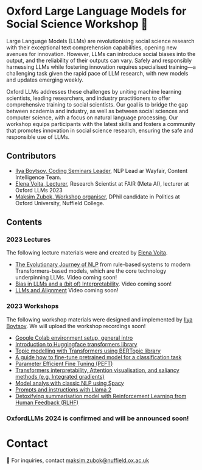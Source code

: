 # Oxford Large Language Models for Social Science Workshop 🚀

Large Language Models (LLMs) are revolutionising social science research with their exceptional text comprehension capabilities, opening new avenues for innovation. However, LLMs can introduce social biases into the output, and the reliability of their outputs can vary. Safely and responsibly harnessing LLMs while fostering innovation requires specialised training—a challenging task given the rapid pace of LLM research, with new models and updates emerging weekly.

Oxford LLMs addresses these challenges by uniting machine learning scientists, leading researchers, and industry practitioners to offer comprehensive training to social scientists. Our goal is to bridge the gap between academia and industry, as well as between social sciences and computer science, with a focus on natural language processing. Our workshop equips participants with the latest skills and fosters a community that promotes innovation in social science research, ensuring the safe and responsible use of LLMs.

## Contributors

- [Ilya Boytsov, Coding Seminars Leader](https://www.linkedin.com/in/ieboytsov/), NLP Lead ar Wayfair, Content Intelligence Team.
- [Elena Voita, Lecturer](https://www.linkedin.com/in/elena-voita/), Research Scientist at FAIR (Meta AI), lecturer at Oxford LLMs 2023
- [Maksim Zubok, Workshop organiser](https://www.linkedin.com/in/maksim-zubok-160572232/), DPhil candidate in Politics at Oxford University, Nuffield College.

## Contents 
### 2023 Lectures

The following lecture materials were and created by [Elena Voita](https://lena-voita.github.io/).
- [The Evolutionary Journey of NLP](https://github.com/antndlcrx/oxford-llms-workshop/blob/main/materials/lectures/day_1/The%20Evolutionary%20Journey%20in%20NLP.pdf) from rule-based systems to modern Transformers-based models, which are the core technology underpinning LLMs. Video coming soon! 
- [Bias in LLMs and a (bit of) Interpretability](https://github.com/antndlcrx/oxford-llms-workshop/blob/main/materials/lectures/day_2/Bias%20in%20LLMs%20and%20interpretability.pdf). Video coming soon!
- [LLMs and Alignment](https://github.com/antndlcrx/oxford-llms-workshop/blob/main/materials/lectures/day_3/Prompt%20engineering%2C%20RHLF%2C%20ChatGPT.pdf)
Video coming soon!

### 2023 Workshops
The following workshop materials were designed and implemented by [Ilya Boytsov](https://www.linkedin.com/in/ieboytsov/).
We will upload the workshop recordings soon!
- [Google Colab environment setup, general intro](https://github.com/antndlcrx/oxford-llms-workshop/blob/main/materials/seminars/day_1/0_Env%20setup%20and%20intro.ipynb)
- [Introduction to Huggingface transformers library](https://github.com/antndlcrx/oxford-llms-workshop/blob/main/materials/seminars/day_1/1_Intro%20to%20transformers.ipynb)
- [Topic modelling with Transformers using BERTopic library](https://github.com/antndlcrx/oxford-llms-workshop/blob/main/materials/seminars/day_1/2_Topic%20modelling%20with%20transformers.ipynb)
- [A guide how to fine-tune pretrained model for a classification task](https://github.com/antndlcrx/oxford-llms-workshop/blob/main/materials/seminars/day_1/3_Fine%20tune%20pretrained%20model.ipynb)
- [Parameter Efficient Fine Tuning (PEFT)](https://github.com/antndlcrx/oxford-llms-workshop/blob/main/materials/seminars/day_2/4_Parameter%20efficient%20fine%20tuning.ipynb)
- [Transformers interpretability, Attention visualisation, and saliancy methods (e.g. Integrated gradients)](https://github.com/antndlcrx/oxford-llms-workshop/blob/main/materials/seminars/day_2/5_Transformers%20interpretability.ipynb)
- [Model analys with classic NLP using Spacy](https://github.com/antndlcrx/oxford-llms-workshop/blob/main/materials/seminars/day_2/6_Sentiment%20analysis%20with%20classic%20NLP.ipynb)
- [Prompts and instructions with Llama 2](https://github.com/antndlcrx/oxford-llms-workshop/blob/main/materials/seminars/day_3/7_Prompts%20and%20instructions%20with%20Llama%202.ipynb)
- [Detoxifying summarisation model with Reinforcement Learning from Human Feedback (RLHF)](https://github.com/antndlcrx/oxford-llms-workshop/blob/main/materials/seminars/day_3/8_LLMs%20alignment%20with%20RLHF.ipynb)

### OxfordLLMs 2024 is confirmed and will be announced soon!

# Contact
📧 For inquiries, contact [maksim.zubok@nuffield.ox.ac.uk](mailto:maksim.zubok@nuffield.ox.ac.uk)
